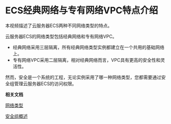 # ECS经典网络与专有网络VPC特点介绍

本视频描述了云服务器ECS两种不同网络类型的特点。

云服务器ECS的网络类型包括经典网络和专有网络VPC。

-   经典网络采用三层隔离，所有经典网络类型实例都建立在一个共用的基础网络上。
-   专有网络VPC采用二层隔离，相对经典网络而言，VPC具有更高的安全性和灵活性。

然而，安全是一个系统的工程，无论实例采用了哪一种网络类型，您都需要通过安全组管理云服务器ECS的访问权限。



**相关文档**  


[网络类型](/cn.zh-CN/网络/网络类型.md)

[安全组概述](/cn.zh-CN/安全/安全组/安全组概述.md)

